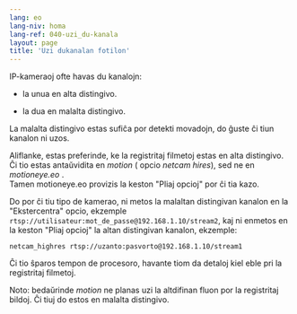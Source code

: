 ```yaml
---
lang: eo
lang-niv: homa
lang-ref: 040-uzi_du-kanala
layout: page
title: 'Uzi dukanalan fotilon'
---
```


IP-kameraoj ofte havas du kanalojn:

* la unua en alta distingivo.

* la dua en malalta distingivo.


La malalta distingivo estas sufiĉa por detekti movadojn, do ĝuste ĉi tiun kanalon ni uzos.

Aliflanke, estas preferinde, ke la registritaj filmetoj estas en alta distingivo. Ĉi tio estas antaŭvidita en _motion_ ( opcio _netcam hires_), sed ne en _motioneye.eo_ .  
Tamen motioneye.eo provizis la keston "Pliaj opcioj" por ĉi tia kazo.

Do por ĉi tiu tipo de kamerao, ni metos la malaltan distingivan kanalon en la "Ekstercentra" opcio, ekzemple `rtsp://utilisateur:mot_de_passe@192.168.1.10/stream2`, kaj ni enmetos en la keston "Pliaj opcioj" la altan distingivan kanalon, ekzemple:
```
netcam_highres rtsp://uzanto:pasvorto@192.168.1.10/stream1
```

Ĉi tio ŝparos tempon de procesoro, havante tiom da detaloj kiel eble pri la registritaj filmetoj.

Noto: bedaŭrinde _motion_ ne planas uzi la altdifinan fluon por la registritaj bildoj. Ĉi tiuj do estos en malalta distingivo.
